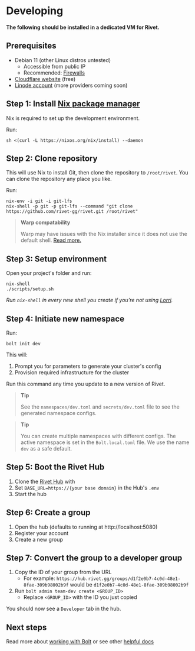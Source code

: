 # Developing

**The following should be installed in a dedicated VM for Rivet.**

## Prerequisites

-   Debian 11 (other Linux distros untested)
    -   Accessible from public IP
    -   Recommended: [Firewalls](/docs/getting_started/DEVELOPMENT_FIREWALLS.md)
-   [Cloudflare website](https://developers.cloudflare.com/fundamentals/get-started/setup/add-site/) (free)
-   [Linode account](https://login.linode.com/signup) (more providers coming soon)

## Step 1: Install [Nix package manager](https://nixos.org/download.html)

Nix is required to set up the development environment.

Run:

```
sh <(curl -L https://nixos.org/nix/install) --daemon
```

## Step 2: Clone repository

This will use Nix to install Git, then clone the repository to `/root/rivet`. You can clone the repository any place you like.

Run:

```
nix-env -i git -i git-lfs
nix-shell -p git -p git-lfs --command "git clone https://github.com/rivet-gg/rivet.git /root/rivet"
```

> **Warp compatability**
>
> Warp may have issues with the Nix installer since it does not use the default shell. [Read more.](https://docs.warp.dev/features/ssh)

## Step 3: Setup environment

Open your project's folder and run:

```
nix-shell
./scripts/setup.sh
```

_Run `nix-shell` in every new shell you create if you're not using [Lorri](/docs/infrastructure/nix/LORRI.md)._

## Step 4: Initiate new namespace

Run:

```
bolt init dev
```

This will:

1. Prompt you for parameters to generate your cluster's config
2. Provision required infrastructure for the cluster

Run this command any time you update to a new version of Rivet.

> **Tip**
>
> See the `namespaces/dev.toml` and `secrets/dev.toml` file to see the generated namespace configs.

> **Tip**
>
> You can create multiple namespaces with different configs. The active namespace is set in the `Bolt.local.toml` file. We use the name `dev` as a safe default.

## Step 5: Boot the Rivet Hub

1. Clone the [Rivet Hub](https://github.com/rivet-gg/hub) with
2. Set `BASE_URL=https://{your base domain}` in the Hub's `.env`
3. Start the hub

## Step 6: Create a group

1. Open the hub (defaults to running at http://localhost:5080)
2. Register your account
3. Create a new group

## Step 7: Convert the group to a developer group

1. Copy the ID of your group from the URL
    - For example: `https://hub.rivet.gg/groups/d1f2e0b7-4c0d-48e1-8fae-309b98002b9f` would be `d1f2e0b7-4c0d-48e1-8fae-309b98002b9f`
2. Run `bolt admin team-dev create <GROUP_ID>`
    - Replace `<GROUP_ID>` with the ID you just copied

You should now see a `Developer` tab in the hub.

## Next steps

Read more about [working with Bolt](/docs/libraries/bolt/README.md) or see other [helpful docs](/README.md#-documentation-overview)
